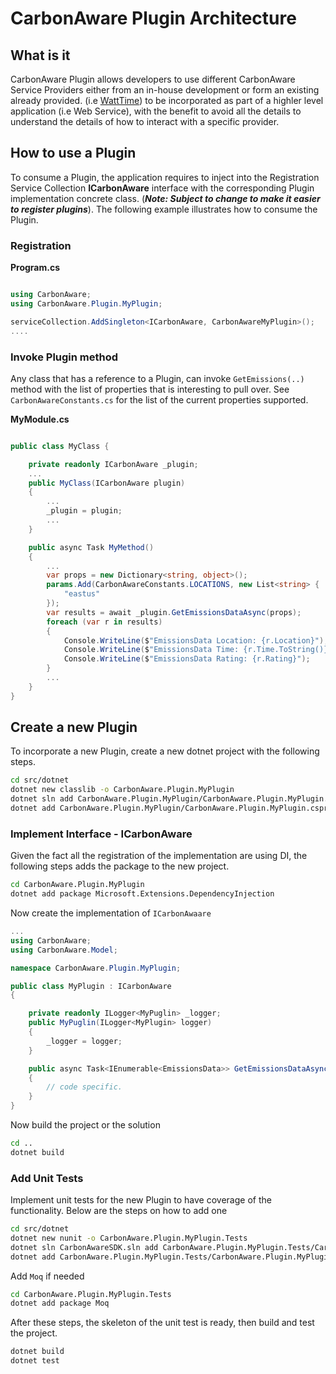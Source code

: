 # CarbonAware Plugin Architecture

## What is it   

CarbonAware Plugin allows developers to use different CarbonAware Service Providers either from an in-house development or form an existing already provided. (i.e [WattTime](https://www.wattime.org)) to be incorporated as part of a highler level application (i.e Web Service), with the benefit to avoid all the details to understand the details of how to interact with a specific provider.


## How to use a Plugin

To consume a Plugin, the application requires to inject into the Registration Service Collection **ICarbonAware** interface with the corresponding Plugin implementation concrete class. (***Note: Subject to change to make it easier to register plugins***). The following example illustrates how to consume the Plugin.

### Registration

**Program.cs**
```csharp

using CarbonAware;
using CarbonAware.Plugin.MyPlugin;

serviceCollection.AddSingleton<ICarbonAware, CarbonAwareMyPlugin>();
....
```

### Invoke Plugin method

Any class that has a reference to a Plugin, can invoke `GetEmissions(..)` method with the list of properties that is interesting to pull over. See `CarbonAwareConstants.cs` for the list of the current properties supported.

**MyModule.cs**
```csharp

public class MyClass {

    private readonly ICarbonAware _plugin;
    ...
    public MyClass(ICarbonAware plugin)
    {
        ...
        _plugin = plugin;
        ...
    }

    public async Task MyMethod()
    {
        ...
        var props = new Dictionary<string, object>();
        params.Add(CarbonAwareConstants.LOCATIONS, new List<string> {
            "eastus"
        });
        var results = await _plugin.GetEmissionsDataAsync(props);
        foreach (var r in results)
        {
            Console.WriteLine($"EmissionsData Location: {r.Location}");
            Console.WriteLine($"EmissionsData Time: {r.Time.ToString()}");
            Console.WriteLine($"EmissionsData Rating: {r.Rating}");
        }
        ...
    }
}
```


## Create a new Plugin

To incorporate a new Plugin, create a new dotnet project with the following steps.

```sh
cd src/dotnet
dotnet new classlib -o CarbonAware.Plugin.MyPlugin
dotnet sln add CarbonAware.Plugin.MyPlugin/CarbonAware.Plugin.MyPlugin.csprj
dotnet add CarbonAware.Plugin.MyPlugin/CarbonAware.Plugin.MyPlugin.csprj reference CarbonAware/CarbonAware.csproj
```
###  Implement Interface - ICarbonAware

Given the fact all the registration of the implementation are using DI, the following steps adds the package to the new project.

```sh
cd CarbonAware.Plugin.MyPlugin
dotnet add package Microsoft.Extensions.DependencyInjection
```

Now create the implementation of `ICarbonAwaare`

```csharp
...
using CarbonAware;
using CarbonAware.Model;

namespace CarbonAware.Plugin.MyPlugin;

public class MyPlugin : ICarbonAware
{

    private readonly ILogger<MyPuglin> _logger;
    public MyPuglin(ILogger<MyPlugin> logger)
    {
        _logger = logger;
    }

    public async Task<IEnumerable<EmissionsData>> GetEmissionsDataAsync(IDictionary props)
    {
        // code specific.
    }
}
```

Now build the project or the solution

```sh
cd ..
dotnet build
```

### Add Unit Tests

Implement unit tests for the new Plugin to have coverage of the functionality. Below are the steps on how to add one

```sh
cd src/dotnet
dotnet new nunit -o CarbonAware.Plugin.MyPlugin.Tests
dotnet sln CarbonAwareSDK.sln add CarbonAware.Plugin.MyPlugin.Tests/CarbonAware.Plugin.MyPlugin.Tests.csproj
dotnet add CarbonAware.Plugin.MyPlugin.Tests/CarbonAware.Plugin.MyPlugin.csproj  reference CarbonAware.Plugin.MyPlugin/CarbonAware.Plugin.MyPlugin.csproj
```
Add `Moq` if needed

```sh
cd CarbonAware.Plugin.MyPlugin.Tests
dotnet add package Moq
```

After these steps, the skeleton of the unit test is ready, then build and test the project.

```sh
dotnet build
dotnet test
```

